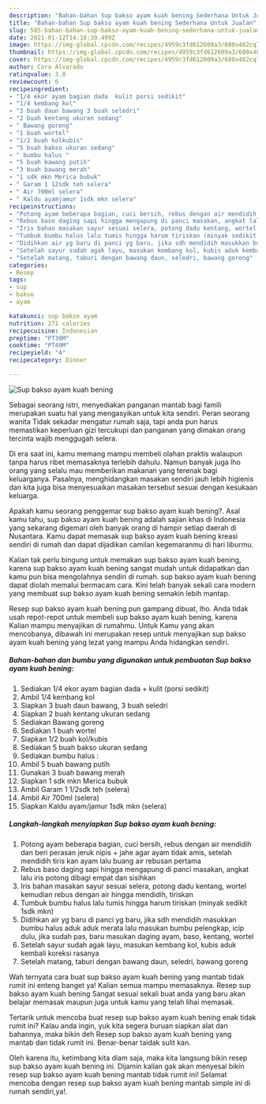 ```yaml
---
description: "Bahan-bahan Sup bakso ayam kuah bening Sederhana Untuk Jualan"
title: "Bahan-bahan Sup bakso ayam kuah bening Sederhana Untuk Jualan"
slug: 585-bahan-bahan-sup-bakso-ayam-kuah-bening-sederhana-untuk-jualan
date: 2021-01-12T14:18:39.499Z
image: https://img-global.cpcdn.com/recipes/4959c3fd612609a3/680x482cq70/sup-bakso-ayam-kuah-bening-foto-resep-utama.jpg
thumbnail: https://img-global.cpcdn.com/recipes/4959c3fd612609a3/680x482cq70/sup-bakso-ayam-kuah-bening-foto-resep-utama.jpg
cover: https://img-global.cpcdn.com/recipes/4959c3fd612609a3/680x482cq70/sup-bakso-ayam-kuah-bening-foto-resep-utama.jpg
author: Cora Alvarado
ratingvalue: 3.8
reviewcount: 6
recipeingredient:
- "1/4 ekor ayam bagian dada  kulit porsi sedikit"
- "1/4 kembang kol"
- "3 buah daun bawang 3 buah seledri"
- "2 buah kentang ukuran sedang"
- " Bawang goreng"
- "1 buah wortel"
- "1/2 buah kolkubis"
- "5 buah bakso ukuran sedang"
- " bumbu halus "
- "5 buah bawang putih"
- "3 buah bawang merah"
- "1 sdk mkn Merica bubuk"
- " Garam 1 12sdk teh selera"
- " Air 700ml selera"
- " Kaldu ayamjamur 1sdk mkn selera"
recipeinstructions:
- "Potong ayam beberapa bagian, cuci bersih, rebus dengan air mendidih dan beri perasan jeruk nipis + jahe agar ayam tidak amis, setelah mendidih tiris kan ayam lalu buang air rebusan pertama"
- "Rebus baso daging sapi hingga mengapung di panci masakan, angkat lalu iris potong dibagi empat dan sisihkan"
- "Iris bahan masakan sayur sesuai selera, potong dadu kentang, wortel kemudian rebus dengan air hingga mendidih, tiriskan"
- "Tumbuk bumbu halus lalu tumis hingga harum tiriskan (minyak sedikit 1sdk mkn)"
- "Didihkan air yg baru di panci yg baru, jika sdh mendidih masukkan bumbu halus aduk aduk merata lalu masukan bumbu pelengkap, icip dulu, jika sudah pas, baru masukan daging ayam, baso, kentang, wortel"
- "Setelah sayur sudah agak layu, masukan kembang kol, kubis aduk kembali koreksi rasanya"
- "Setelah matang, taburi dengan bawang daun, seledri, bawang goreng"
categories:
- Resep
tags:
- sup
- bakso
- ayam

katakunci: sup bakso ayam 
nutrition: 271 calories
recipecuisine: Indonesian
preptime: "PT30M"
cooktime: "PT49M"
recipeyield: "4"
recipecategory: Dinner

---
```



![Sup bakso ayam kuah bening](https://img-global.cpcdn.com/recipes/4959c3fd612609a3/680x482cq70/sup-bakso-ayam-kuah-bening-foto-resep-utama.jpg)

Sebagai seorang istri, menyediakan panganan mantab bagi famili merupakan suatu hal yang mengasyikan untuk kita sendiri. Peran seorang  wanita Tidak sekadar mengatur rumah saja, tapi anda pun harus memastikan keperluan gizi tercukupi dan panganan yang dimakan orang tercinta wajib menggugah selera.

Di era  saat ini, kamu memang mampu membeli olahan praktis walaupun tanpa harus ribet memasaknya terlebih dahulu. Namun banyak juga lho orang yang selalu mau memberikan makanan yang terenak bagi keluarganya. Pasalnya, menghidangkan masakan sendiri jauh lebih higienis dan kita juga bisa menyesuaikan masakan tersebut sesuai dengan kesukaan keluarga. 



Apakah kamu seorang penggemar sup bakso ayam kuah bening?. Asal kamu tahu, sup bakso ayam kuah bening adalah sajian khas di Indonesia yang sekarang digemari oleh banyak orang di hampir setiap daerah di Nusantara. Kamu dapat memasak sup bakso ayam kuah bening kreasi sendiri di rumah dan dapat dijadikan camilan kegemaranmu di hari liburmu.

Kalian tak perlu bingung untuk memakan sup bakso ayam kuah bening, karena sup bakso ayam kuah bening sangat mudah untuk didapatkan dan kamu pun bisa mengolahnya sendiri di rumah. sup bakso ayam kuah bening dapat diolah memalui bermacam cara. Kini telah banyak sekali cara modern yang membuat sup bakso ayam kuah bening semakin lebih mantap.

Resep sup bakso ayam kuah bening pun gampang dibuat, lho. Anda tidak usah repot-repot untuk membeli sup bakso ayam kuah bening, karena Kalian mampu menyajikan di rumahmu. Untuk Kamu yang akan mencobanya, dibawah ini merupakan resep untuk menyajikan sup bakso ayam kuah bening yang lezat yang mampu Anda hidangkan sendiri.

<!--inarticleads1-->

##### Bahan-bahan dan bumbu yang digunakan untuk pembuatan Sup bakso ayam kuah bening:

1. Sediakan 1/4 ekor ayam bagian dada + kulit (porsi sedikit)
1. Ambil 1/4 kembang kol
1. Siapkan 3 buah daun bawang, 3 buah seledri
1. Siapkan 2 buah kentang ukuran sedang
1. Sediakan  Bawang goreng
1. Sediakan 1 buah wortel
1. Siapkan 1/2 buah kol/kubis
1. Sediakan 5 buah bakso ukuran sedang
1. Sediakan  bumbu halus :
1. Ambil 5 buah bawang putih
1. Gunakan 3 buah bawang merah
1. Siapkan 1 sdk mkn Merica bubuk
1. Ambil  Garam 1 1/2sdk teh (selera)
1. Ambil  Air 700ml (selera)
1. Siapkan  Kaldu ayam/jamur 1sdk mkn (selera)




<!--inarticleads2-->

##### Langkah-langkah menyiapkan Sup bakso ayam kuah bening:

1. Potong ayam beberapa bagian, cuci bersih, rebus dengan air mendidih dan beri perasan jeruk nipis + jahe agar ayam tidak amis, setelah mendidih tiris kan ayam lalu buang air rebusan pertama
1. Rebus baso daging sapi hingga mengapung di panci masakan, angkat lalu iris potong dibagi empat dan sisihkan
1. Iris bahan masakan sayur sesuai selera, potong dadu kentang, wortel kemudian rebus dengan air hingga mendidih, tiriskan
1. Tumbuk bumbu halus lalu tumis hingga harum tiriskan (minyak sedikit 1sdk mkn)
1. Didihkan air yg baru di panci yg baru, jika sdh mendidih masukkan bumbu halus aduk aduk merata lalu masukan bumbu pelengkap, icip dulu, jika sudah pas, baru masukan daging ayam, baso, kentang, wortel
1. Setelah sayur sudah agak layu, masukan kembang kol, kubis aduk kembali koreksi rasanya
1. Setelah matang, taburi dengan bawang daun, seledri, bawang goreng




Wah ternyata cara buat sup bakso ayam kuah bening yang mantab tidak rumit ini enteng banget ya! Kalian semua mampu memasaknya. Resep sup bakso ayam kuah bening Sangat sesuai sekali buat anda yang baru akan belajar memasak maupun juga untuk kamu yang telah lihai memasak.

Tertarik untuk mencoba buat resep sup bakso ayam kuah bening enak tidak rumit ini? Kalau anda ingin, yuk kita segera buruan siapkan alat dan bahannya, maka bikin deh Resep sup bakso ayam kuah bening yang mantab dan tidak rumit ini. Benar-benar taidak sulit kan. 

Oleh karena itu, ketimbang kita diam saja, maka kita langsung bikin resep sup bakso ayam kuah bening ini. Dijamin kalian gak akan menyesal bikin resep sup bakso ayam kuah bening mantab tidak rumit ini! Selamat mencoba dengan resep sup bakso ayam kuah bening mantab simple ini di rumah sendiri,ya!.

